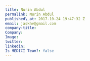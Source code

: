 ```yaml
---
title: Nurin Abdul
permalink: Nurin Abdul
published\_at: 2017-10-24 19:47:32 Z
email: jaskhv@gmail.com
company-title: 
Company: 
Image: 
twitter: 
linkedin: 
Is MEDICI Team?: false
---
```


